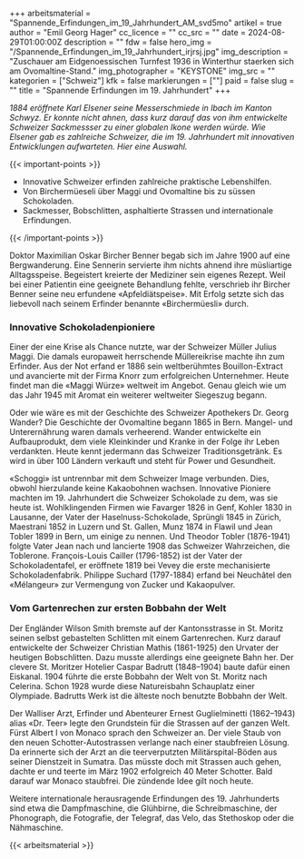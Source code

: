 +++
arbeitsmaterial = "Spannende_Erfindungen_im_19_Jahrhundert_AM_svd5mo"
artikel = true
author = "Emil Georg Hager"
cc_licence = ""
cc_src = ""
date = 2024-08-29T01:00:00Z
description = ""
fdw = false
hero_img = "/Spannende_Erfindungen_im_19_Jahrhundert_irjrsj.jpg"
img_description = "Zuschauer am Eidgenoessischen Turnfest 1936 in Winterthur staerken sich am Ovomaltine-Stand."
img_photographer = "KEYSTONE"
img_src = ""
kategorien = ["Schweiz"]
kfk = false
markierungen = [""]
paid = false
slug = ""
title = "Spannende Erfindungen im 19. Jahrhundert"
+++

_1884 eröffnete Karl Elsener seine Messerschmiede in Ibach im Kanton Schwyz. Er konnte nicht ahnen, dass kurz darauf das von ihm entwickelte Schweizer Sackmessser zu einer globalen Ikone werden würde. Wie Elsener gab es zahlreiche Schweizer, die im 19. Jahrhundert mit innovativen Entwicklungen aufwarteten. Hier eine Auswahl._

{{< important-points >}}

<ul>

<li>Innovative Schweizer erfinden zahlreiche praktische Lebenshilfen.</li>

<li>Von Birchermüeseli über Maggi und Ovomaltine bis zu süssen Schokoladen.</li>

<li>Sackmesser, Bobschlitten, asphaltierte Strassen und internationale Erfindungen.</li>

</ul>

{{< /important-points >}}

Doktor Maximilian Oskar Bircher Benner begab sich im Jahre 1900 auf eine Bergwanderung. Eine Sennerin servierte ihm nichts ahnend ihre müsliartige Alltagsspeise. Begeistert kreierte der Mediziner sein eigenes Rezept. Weil bei einer Patientin eine geeignete Behandlung fehlte, verschrieb ihr Bircher Benner seine neu erfundene «Apfeldiätspeise». Mit Erfolg setzte sich das liebevoll nach seinem Erfinder benannte «Birchermüesli» durch.

### Innovative Schokoladenpioniere

Einer der eine Krise als Chance nutzte, war der Schweizer Müller Julius Maggi. Die damals europaweit herrschende Müllereikrise machte ihn zum Erfinder. Aus der Not erfand er 1886 sein weltberühmtes Bouillon-Extract und avancierte mit der Firma Knorr zum erfolgreichen Unternehmer. Heute findet man die «Maggi Würze» weltweit im Angebot. Genau gleich wie um das Jahr 1945 mit Aromat ein weiterer weltweiter Siegeszug begann.

Oder wie wäre es mit der Geschichte des Schweizer Apothekers Dr. Georg Wander? Die Geschichte der Ovomaltine begann 1865 in Bern. Mangel- und Unterernährung waren damals verheerend. Wander entwickelte ein Aufbauprodukt, dem viele Kleinkinder und Kranke in der Folge ihr Leben verdankten. Heute kennt jedermann das Schweizer Traditionsgetränk. Es wird in über 100 Ländern verkauft und steht für Power und Gesundheit.

«Schoggi» ist untrennbar mit dem Schweizer Image verbunden. Dies, obwohl hierzulande keine Kakaobohnen wachsen. Innovative Pioniere machten im 19. Jahrhundert die Schweizer Schokolade zu dem, was sie heute ist. Wohlklingenden Firmen wie Favarger 1826 in Genf, Kohler 1830 in Lausanne, der Vater der Haselnuss-Schokolade, Sprüngli 1845 in Zürich, Maestrani 1852 in Luzern und St. Gallen, Munz 1874 in Flawil und Jean Tobler 1899 in Bern, um einige zu nennen. Und Theodor Tobler (1876-1941) folgte Vater Jean nach und lancierte 1908 das Schweizer Wahrzeichen, die Toblerone. François-Louis Cailler (1796-1852) ist der Vater der Schokoladentafel, er eröffnete 1819 bei Vevey die erste mechanisierte Schokoladenfabrik. Philippe Suchard (1797-1884) erfand bei Neuchâtel den «Mélangeur» zur Vermengung von Zucker und Kakaopulver.

### Vom Gartenrechen zur ersten Bobbahn der Welt

Der Engländer Wilson Smith bremste auf der Kantonsstrasse in St. Moritz seinen selbst gebastelten Schlitten mit einem Gartenrechen. Kurz darauf entwickelte der Schweizer Christian Mathis (1861-1925) den Urvater der heutigen Bobschlitten. Dazu musste allerdings eine geeignete Bahn her. Der clevere St. Moritzer Hotelier Caspar Badrutt (1848–1904) baute dafür einen Eiskanal. 1904 führte die erste Bobbahn der Welt von St. Moritz nach Celerina. Schon 1928 wurde diese Natureisbahn Schauplatz einer Olympiade. Badrutts Werk ist die älteste noch benutzte Bobbahn der Welt.

Der Walliser Arzt, Erfinder und Abenteurer Ernest Guglielminetti (1862–1943) alias «Dr. Teer» legte den Grundstein für die Strassen auf der ganzen Welt. Fürst Albert I von Monaco sprach den Schweizer an. Der viele Staub von den neuen Schotter-Autostrassen verlange nach einer staubfreien Lösung. Da erinnerte sich der Arzt an die teerverputzten Militärspital-Böden aus seiner Dienstzeit in Sumatra. Das müsste doch mit Strassen auch gehen, dachte er und teerte im März 1902 erfolgreich 40 Meter Schotter. Bald darauf war Monaco staubfrei. Die zündende Idee gilt noch heute.

Weitere internationale herausragende Erfindungen des 19. Jahrhunderts sind etwa die Dampfmaschine, die Glühbirne, die Schreibmaschine, der Phonograph, die Fotografie, der Telegraf, das Velo, das Stethoskop oder die Nähmaschine.

{{< arbeitsmaterial >}}
